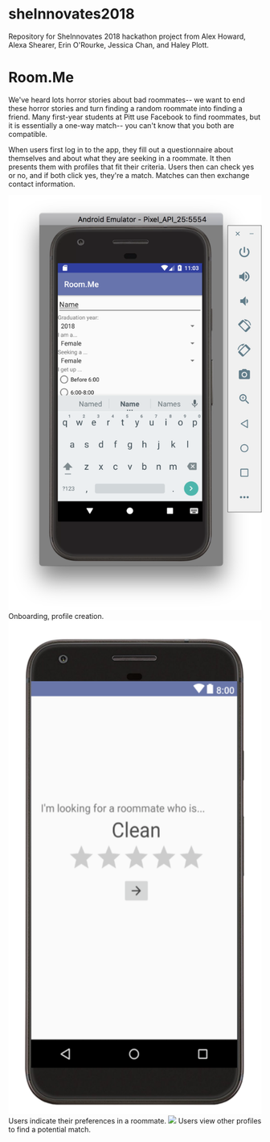 # sheInnovates2018

Repository for SheInnovates 2018 hackathon project from Alex Howard, Alexa Shearer, Erin O'Rourke, Jessica Chan, and Haley Plott.

# Room.Me

We've heard lots horror stories about bad roommates-- we want to end these horror stories and turn finding a random roommate into finding a friend. Many first-year students at Pitt use Facebook to find roommates, but it is essentially a one-way match-- you can't know that you both are compatible.

When users first log in to the app, they fill out a questionnaire about themselves and about what they are seeking in a roommate. It then presents them with profiles that fit their criteria. Users then can check yes or no, and if both click yes, they're a match. Matches can then exchange contact information.

<img src="https://github.com/ashes303/sheInnovates2018/blob/master/Questionaire.png" width="1000">
Onboarding, profile creation.
<img src="https://github.com/ashes303/sheInnovates2018/blob/master/Survey.png" width="1000">
Users indicate their preferences in a roommate.
<img src="ttps://github.com/ashes303/sheInnovates2018/blob/master/Viewing%20Profile.png" width="1000">
Users view other profiles to find a potential match.
